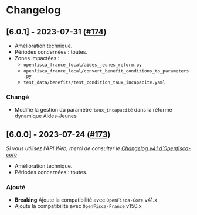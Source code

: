 # Changelog

## [6.0.1] - 2023-07-31 ([#174](https://github.com/openfisca/openfisca-france-local/pull/174))

* Amélioration technique.
* Périodes concernées : toutes.
* Zones impactées :
	- `openfisca_france_local/aides_jeunes_reform.py`
	- `openfisca_france_local/convert_benefit_conditions_to_parameters.py`
	- `test_data/benefits/test_condition_taux_incapacite.yaml`

### Changé

- Modifie la gestion du paramètre `taux_incapacité` dans la réforme dynamique Aides-Jeunes

## [6.0.0] - 2023-07-24 ([#173](https://github.com/openfisca/openfisca-france-local/pull/173))

_Si vous utilisez l'API Web, merci de consulter le [Changelog v41 d´Openfisca-core](https://github.com/openfisca/openfisca-core/blob/master/CHANGELOG.md#4100-1189)_

* Amélioration technique.
* Périodes concernées : toutes.

### Ajouté

- **Breaking** Ajoute la compatibilité avec `OpenFisca-Core` v41.x
- Ajoute la compatibilité avec `OpenFisca-France` v150.x

